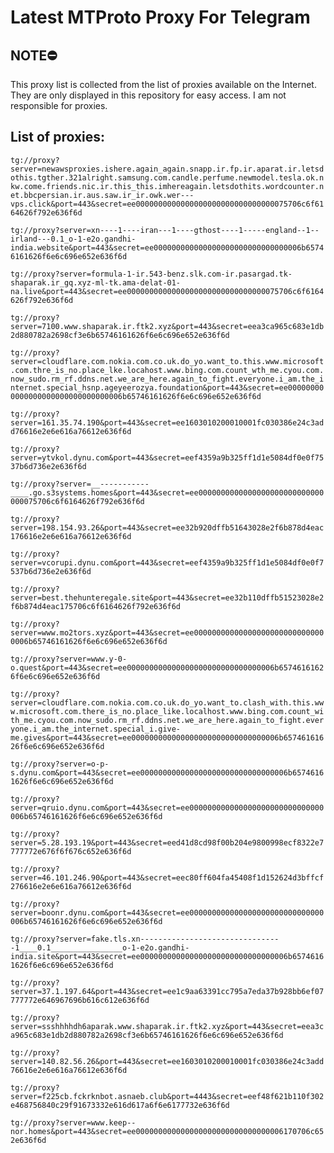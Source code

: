 # Latest MTProto Proxy For Telegram

## NOTE⛔

This proxy list is collected from the list of proxies available on the Internet. They are only displayed in this repository for easy access. I am not responsible for proxies.

## List of proxies:

`tg://proxy?server=newawsproxies.ishere.again_again.snapp.ir.fp.ir.aparat.ir.letsdothis.tgther.321alright.samsung.com.candle.perfume.newmodel.tesla.ok.nkw.come.friends.nic.ir.this_this.imhereagain.letsdothits.wordcounter.net.bbcpersian.ir.aus.saw.ir_ir.owk.wer---vps.click&port=443&secret=ee0000000000000000000000000000000075706c6f6164626f792e636f6d`

`tg://proxy?server=xn----1----iran---1----gthost----1-----england--1--irland---0.1_o-1-e2o.gandhi-india.website&port=443&secret=ee000000000000000000000000000000006b65746161626f6e6c696e652e636f6d`

`tg://proxy?server=formula-1-ir.543-benz.slk.com-ir.pasargad.tk-shaparak.ir_gq.xyz-ml-tk.ama-delat-01-na.live&port=443&secret=ee0000000000000000000000000000000075706c6f6164626f792e636f6d`

`tg://proxy?server=7100.www.shaparak.ir.ftk2.xyz&port=443&secret=eea3ca965c683e1db2d880782a2698cf3e6b65746161626f6e6c696e652e636f6d`

`tg://proxy?server=cloudflare.com.nokia.com.co.uk.do_yo.want_to.this.www.microsoft.com.thre_is_no.place_lke.locahost.www.bing.com.count_wth_me.cyou.com.now_sudo.rm_rf.ddns.net.we_are_here.again_to_fight.everyone.i_am.the_internet.special_hsnp.ageyeerozya.foundation&port=443&secret=ee000000000000000000000000000000006b65746161626f6e6c696e652e636f6d`

`tg://proxy?server=161.35.74.190&port=443&secret=ee1603010200010001fc030386e24c3add76616e2e6e616a76612e636f6d`

`tg://proxy?server=ytvkol.dynu.com&port=443&secret=eef4359a9b325ff1d1e5084df0e0f7537b6d736e2e636f6d`

`tg://proxy?server=__-----------____.go.s3systems.homes&port=443&secret=ee0000000000000000000000000000000075706c6f6164626f792e636f6d`

`tg://proxy?server=198.154.93.26&port=443&secret=ee32b920dffb51643028e2f6b878d4eac176616e2e6e616a76612e636f6d`

`tg://proxy?server=vcorupi.dynu.com&port=443&secret=eef4359a9b325ff1d1e5084df0e0f7537b6d736e2e636f6d`

`tg://proxy?server=best.thehunteregale.site&port=443&secret=ee32b110dffb51523028e2f6b874d4eac175706c6f6164626f792e636f6d`

`tg://proxy?server=www.mo2tors.xyz&port=443&secret=ee000000000000000000000000000000006b65746161626f6e6c696e652e636f6d`

`tg://proxy?server=www.y-0-o.quest&port=443&secret=ee000000000000000000000000000000006b65746161626f6e6c696e652e636f6d`

`tg://proxy?server=cloudflare.com.nokia.com.co.uk.do_yo.want_to.clash_with.this.www.microsoft.com.there_is_no.place_like.localhost.www.bing.com.count_with_me.cyou.com.now_sudo.rm_rf.ddns.net.we_are_here.again_to_fight.everyone.i_am.the_internet.special_i.give-me.gives&port=443&secret=ee000000000000000000000000000000006b65746161626f6e6c696e652e636f6d`

`tg://proxy?server=o-p-s.dynu.com&port=443&secret=ee000000000000000000000000000000006b65746161626f6e6c696e652e636f6d`

`tg://proxy?server=qruio.dynu.com&port=443&secret=ee000000000000000000000000000000006b65746161626f6e6c696e652e636f6d`

`tg://proxy?server=5.28.193.19&port=443&secret=eed41d8cd98f00b204e9800998ecf8322e7777772e676f6f676c652e636f6d`

`tg://proxy?server=46.101.246.90&port=443&secret=eec80ff604fa45408f1d152624d3bffcf276616e2e6e616a76612e636f6d`

`tg://proxy?server=boonr.dynu.com&port=443&secret=ee000000000000000000000000000000006b65746161626f6e6c696e652e636f6d`

`tg://proxy?server=fake.tls.xn--------------------------------1____0.1________________o-1-e2o.gandhi-india.site&port=443&secret=ee000000000000000000000000000000006b65746161626f6e6c696e652e636f6d`

`tg://proxy?server=37.1.197.64&port=443&secret=ee1c9aa63391cc795a7eda37b928bb6ef07777772e646967696b616c612e636f6d`

`tg://proxy?server=ssshhhhdh6aparak.www.shaparak.ir.ftk2.xyz&port=443&secret=eea3ca965c683e1db2d880782a2698cf3e6b65746161626f6e6c696e652e636f6d`

`tg://proxy?server=140.82.56.26&port=443&secret=ee1603010200010001fc030386e24c3add76616e2e6e616a76612e636f6d`

`tg://proxy?server=f225cb.fckrknbot.asnaeb.club&port=4443&secret=eef48f621b110f302e468756840c29f91673332e616d617a6f6e6177732e636f6d`

`tg://proxy?server=www.keep--nor.homes&port=443&secret=ee000000000000000000000000000000006170706c652e636f6d`

